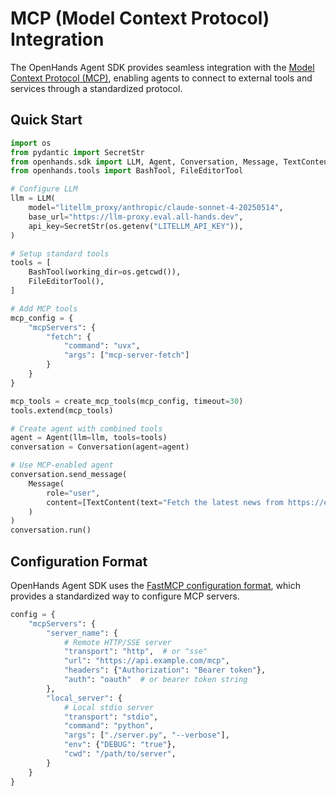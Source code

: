 # MCP (Model Context Protocol) Integration

The OpenHands Agent SDK provides seamless integration with the [Model Context Protocol (MCP)](https://modelcontextprotocol.io/), enabling agents to connect to external tools and services through a standardized protocol.

## Quick Start

```python
import os
from pydantic import SecretStr
from openhands.sdk import LLM, Agent, Conversation, Message, TextContent, create_mcp_tools
from openhands.tools import BashTool, FileEditorTool

# Configure LLM
llm = LLM(
    model="litellm_proxy/anthropic/claude-sonnet-4-20250514",
    base_url="https://llm-proxy.eval.all-hands.dev",
    api_key=SecretStr(os.getenv("LITELLM_API_KEY")),
)

# Setup standard tools
tools = [
    BashTool(working_dir=os.getcwd()),
    FileEditorTool(),
]

# Add MCP tools
mcp_config = {
    "mcpServers": {
        "fetch": {
            "command": "uvx",
            "args": ["mcp-server-fetch"]
        }
    }
}

mcp_tools = create_mcp_tools(mcp_config, timeout=30)
tools.extend(mcp_tools)

# Create agent with combined tools
agent = Agent(llm=llm, tools=tools)
conversation = Conversation(agent=agent)

# Use MCP-enabled agent
conversation.send_message(
    Message(
        role="user",
        content=[TextContent(text="Fetch the latest news from https://example.com")]
    )
)
conversation.run()
```

## Configuration Format

OpenHands Agent SDK uses the [FastMCP configuration format](https://gofastmcp.com/clients/client#configuration-format), which provides a standardized way to configure MCP servers.

```python
config = {
    "mcpServers": {
        "server_name": {
            # Remote HTTP/SSE server
            "transport": "http",  # or "sse" 
            "url": "https://api.example.com/mcp",
            "headers": {"Authorization": "Bearer token"},
            "auth": "oauth"  # or bearer token string
        },
        "local_server": {
            # Local stdio server
            "transport": "stdio",
            "command": "python",
            "args": ["./server.py", "--verbose"],
            "env": {"DEBUG": "true"},
            "cwd": "/path/to/server",
        }
    }
}
```
